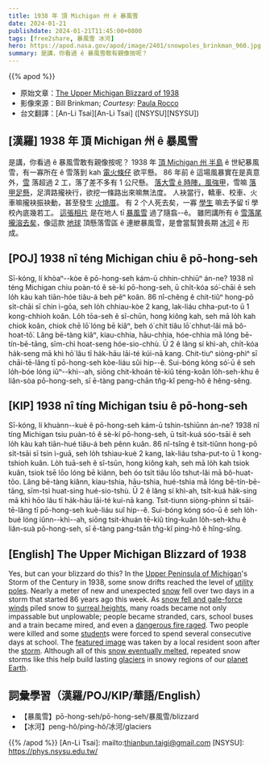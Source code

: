 ```yaml
---
title: 1938 年 頂 Michigan 州 ê 暴風雪
date: 2024-01-21
publishdate: 2024-01-21T11:45:00+0800
tags: [free2share, 暴風雪 冰河]
hero: https://apod.nasa.gov/apod/image/2401/snowpoles_brinkman_960.jpg
summary: 是講，你看過 ê 暴風雪敢有親像按呢？
---
```


{{% apod %}}

- 原始文章：[The Upper Michigan Blizzard of 1938](https://apod.nasa.gov/apod/ap240121.html)
- 影像來源：Bill Brinkman; _Courtesy:_ [Paula Rocco](https://www.facebook.com/pages/Suomi-Restaurant/203042349717213)
- 台文翻譯：[An-Li Tsai][An-Li Tsai] ([NSYSU][NSYSU])

## [漢羅] 1938 年 頂 Michigan 州 ê 暴風雪
是講，你看過 ê 暴風雪敢有親像按呢？
1938 年 [頂 Michigan 州 半島][Upper Peninsula of Michigan] ê 世紀暴風雪，有一寡所在 ê 雪落到 kah [電火條仔][utility poles] 欲平懸。
86 年前 ê 這場風暴實在是真意外，[雪][snow] 落超過 2 工，落了差不多有 1 公尺懸。
[落大雪 ê 時陣，風強甲][snow fell and gale-force winds]，雪嘛 [落甲足懸][surreal heights]，足濟路攏袂行，欲挖一條路出來嘛無法度。
人袂當行，轎車、校車、火車嘛攏袂振袂動，甚至發生 [火燒厝][dangerous fire raged]。
有 2 个人死去矣，一寡 [學生][student] 嘛去予留 tī 學校內底幾若工。
[這張相片][featured image] 是在地人 tī [暴風雪][storm] 過了隨翕--ê。
雖罔講所有 ê [雪落尾攏溶去矣][snow eventually melted]，像這款 [地球][planet Earth] 頂懸落雪區 ê 連紲暴風雪，是會當幫贊長期 [冰河][glaciers] ê 形成。

## [POJ] 1938 nî téng Michigan chiu ê pō-hong-seh
Sī-kóng, lí khòaⁿ--kòe ê pō-hong-seh kám-ū chhin-chhiūⁿ án-ne?
1938 nî téng Michigan chiu poàn-tó ê sè-kí pō-hong-seh, ū chi̍t-kóa só͘-chāi ê seh lo̍h kàu kah tiān-hóe tiâu-á beh pêⁿ koân.
86 nî-chêng ê chit-tiûⁿ hong-pō si̍t-chāi sī chin ì-gōa, seh lo̍h chhiau-kòe 2 kang, lak-liáu chha-put-to ū 1 kong-chhioh koân.
Lo̍h tōa-seh ê sî-chūn, hong kiông kah, seh mā lo̍h kah chiok koân, chiok chē lō͘ lóng bē kiâⁿ, beh ó͘ chi̍t tiâu lō͘ chhut-lâi mā bô-hoat-tō͘.
Lâng bē-tàng kiâⁿ, kiau-chhia, hāu-chhia, hóe-chhia mā lóng bē-tín-bē-tāng, sīm-chì hoat-seng hóe-sio-chhù.
Ū 2 ê lâng sí khì-ah, chi̍t-kóa ha̍k-seng mā khì hō͘ lâu tī ha̍k-hāu lāi-té kúi-nā kang.
Chit-tiuⁿ siòng-phìⁿ sī chāi-tē-lâng tī pō-hong-seh kòe-liáu sûi hip--ê.
Sui-bóng kóng só͘-ū ê seh lo̍h-bóe lóng iûⁿ--khì--ah, siōng chit-khoán tē-kiû téng-koân lo̍h-seh-khu ê liân-sòa pō-hong-seh, sī ē-tàng pang-chān tn̂g-kî peng-hô ê hêng-sêng.

## [KIP] 1938 nî tíng Michigan tsiu ê pō-hong-seh
Sī-kóng, lí khuànn--kuè ê pō-hong-seh kám-ū tshin-tshiūnn án-ne?
1938 nî tíng Michigan tsiu puàn-tó ê sè-kí pō-hong-seh, ū tsi̍t-kuá sóo-tsāi ê seh lo̍h kàu kah tiān-hué tiâu-á beh pênn kuân.
86 nî-tsîng ê tsit-tiûnn hong-pō si̍t-tsāi sī tsin ì-guā, seh lo̍h tshiau-kuè 2 kang, lak-liáu tsha-put-to ū 1 kong-tshioh kuân.
Lo̍h tuā-seh ê sî-tsūn, hong kiông kah, seh mā lo̍h kah tsiok kuân, tsiok tsē lōo lóng bē kiânn, beh óo tsi̍t tiâu lōo tshut-lâi mā bô-huat-tōo.
Lâng bē-tàng kiânn, kiau-tshia, hāu-tshia, hué-tshia mā lóng bē-tín-bē-tāng, sīm-tsì huat-sing hué-sio-tshù.
Ū 2 ê lâng sí khì-ah, tsi̍t-kuá ha̍k-sing mā khì hōo lâu tī ha̍k-hāu lāi-té kuí-nā kang.
Tsit-tiunn siòng-phìnn sī tsāi-tē-lâng tī pō-hong-seh kuè-liáu suî hip--ê.
Sui-bóng kóng sóo-ū ê seh lo̍h-bué lóng iûnn--khì--ah, siōng tsit-khuán tē-kiû tíng-kuân lo̍h-seh-khu ê liân-suà pō-hong-seh, sī ē-tàng pang-tsān tn̂g-kî ping-hô ê hîng-sîng.

## [English] The Upper Michigan Blizzard of 1938
Yes, but can your blizzard do this?
In the [Upper Peninsula of Michigan][Upper Peninsula of Michigan]'s Storm of the Century in 1938, some snow drifts reached the level of [utility poles][utility poles].
Nearly a meter of new and unexpected [snow][snow] fell over two days in a storm that started 86 years ago this week.
As [snow fell and gale-force winds][snow fell and gale-force winds] piled snow to [surreal heights][surreal heights], many roads became not only impassable but unplowable; people became stranded, cars, school buses and a train became mired, and even a [dangerous fire raged][dangerous fire raged].
Two people were killed and some [student][student]s were forced to spend several consecutive days at school.
The [featured image][featured image] was taken by a local resident soon after the [storm][storm].
Although all of this [snow eventually melted][snow eventually melted], repeated snow storms like this help build lasting [glaciers][glaciers] in snowy regions of our [planet Earth][planet Earth].

## 詞彙學習（漢羅/POJ/KIP/華語/English）
- 【暴風雪】pō-hong-seh/pō-hong-seh/暴風雪/blizzard
- 【冰河】peng-hô/ping-hô/冰河/glaciers

{{% /apod %}}
[An-Li Tsai]: mailto:thianbun.taigi@gmail.com
[NSYSU]: https://phys.nsysu.edu.tw/

[copyright]: https://apod.nasa.gov/apod/fap/lib/about_apod.html#srapply
[License]: https://creativecommons.org/licenses/by/3.0/

[Upper Peninsula of Michigan]:https://en.wikipedia.org/wiki/Upper_Peninsula_of_Michigan
[utility poles]:https://en.wikipedia.org/wiki/Utility_pole
[snow]:https://apod.nasa.gov/apod/ap240106.html
[snow fell and gale-force winds]:http://books.google.com/books?id=1vioLQGvvz8C&pg=PA156&dq=%2B%221938%22+storm+of+the+century&hl=en&sa=X&ei=1breUorcC-O52QWuqYGwAQ&ved=0CEEQ6AEwAA#v=onepage&q=%2B%221938%22%20storm%20of%20the%20century&f=false
[surreal heights]:http://commons.wikimedia.org/wiki/File:Blizzard2_-_NOAA.jpg
[dangerous fire raged]:https://tylerrtichelaar.wordpress.com/2010/10/19/marquettes-opera-house-the-1938-fire-and-blizzard/
[student]:https://i.pinimg.com/736x/b1/c8/e3/b1c8e3101db30b200cec55976b9ec648--funniest-animals-funny-animals.jpg
[featured image]:https://apod.nasa.gov/apod/image/1401/snowpoles_brinkman_2592.jpg
[storm]:https://earthobservatory.nasa.gov/topic/severe-storms
[snow eventually melted]:https://www.youtube.com/watch?v=pApFztL-lsI
[glaciers]:http://extremeicesurvey.org/how-does-a-glacies-form/
[planet Earth]:https://apod.nasa.gov/apod/ap100713.html
